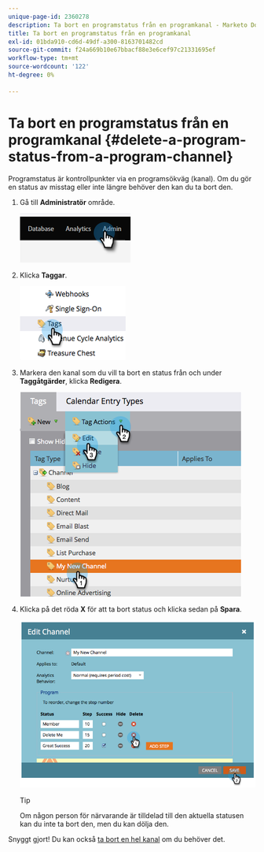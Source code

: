 ```yaml
---
unique-page-id: 2360278
description: Ta bort en programstatus från en programkanal - Marketo Docs - produktdokumentation
title: Ta bort en programstatus från en programkanal
exl-id: 01bda910-cd6d-49df-a300-8163701482cd
source-git-commit: f24a669b10e67bbacf88e3e6cef97c21331695ef
workflow-type: tm+mt
source-wordcount: '122'
ht-degree: 0%

---
```


# Ta bort en programstatus från en programkanal {#delete-a-program-status-from-a-program-channel}

Programstatus är kontrollpunkter via en programsökväg (kanal). Om du gör en status av misstag eller inte längre behöver den kan du ta bort den.

1. Gå till **Administratör** område.

   ![](assets/delete-a-program-status-from-a-program-channel-1.png)

1. Klicka **Taggar**.

   ![](assets/delete-a-program-status-from-a-program-channel-2.png)

1. Markera den kanal som du vill ta bort en status från och under **Taggåtgärder**, klicka **Redigera**.

   ![](assets/delete-a-program-status-from-a-program-channel-3.png)

1. Klicka på det röda **X** för att ta bort status och klicka sedan på **Spara**.

   ![](assets/delete-a-program-status-from-a-program-channel-4.png)

   >[!TIP]
   >
   >Om någon person för närvarande är tilldelad till den aktuella statusen kan du inte ta bort den, men du kan dölja den.

Snyggt gjort! Du kan också [ta bort en hel kanal](/help/marketo/product-docs/administration/tags/delete-a-program-channel.md) om du behöver det.
